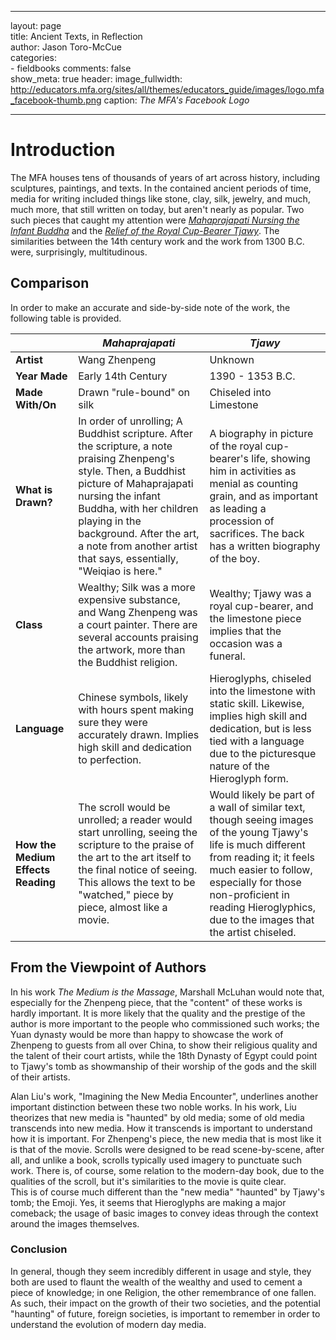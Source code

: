---
layout: page  
title: Ancient Texts, in Reflection  
author: Jason Toro-McCue  
categories:  
    - fieldbooks
comments: false  
show_meta: true
header:
    image_fullwidth: http://educators.mfa.org/sites/all/themes/educators_guide/images/logo.mfa_facebook-thumb.png
    caption: *The MFA's Facebook Logo*  

 ---
# Introduction
The MFA houses tens of thousands of years of art across history, including sculptures, paintings, and texts. In the contained ancient periods of time, media for writing included things like stone, clay, silk, jewelry, and much, much more, that still written on today, but aren't nearly as popular. Two such pieces that caught my attention were [*Mahaprajapati Nursing the Infant Buddha*](<https://scrolls.uchicago.edu/scroll/mahaprajapati-nursing-infant-buddha>) and the [*Relief of the Royal Cup-Bearer Tjawy*](<http://www.mfa.org/collections/object/relief-of-the-royal-cup-bearer-tjawy-164289>). The similarities between the 14th century work and the work from 1300 B.C. were, surprisingly, multitudinous.
 
## Comparison

In order to make an accurate and side-by-side note of the work, the following table is provided.

|  | *Mahaprajapati* | *Tjawy* |
|--------------------------------|------------------------------------------------------------------------------------------------------------------------------------------------------------------------------------------------------------------------------------------------------------------------------------------------------------|-----------------------------------------------------------------------------------------------------------------------------------------------------------------------------------------------------------------------------------------------------------------------------|
| **Artist** | Wang Zhenpeng | Unknown |
| **Year Made** | Early 14th Century | 1390 - 1353 B.C. |
| **Made With/On** | Drawn "rule-bound" on silk | Chiseled into Limestone |
| **What is Drawn?** | In order of unrolling; A Buddhist scripture. After the scripture, a note praising Zhenpeng's style. Then, a Buddhist picture of Mahaprajapati nursing the infant Buddha, with her children playing in the background. After the art, a note from another artist that says, essentially, "Weiqiao is here." | A biography in picture of the royal cup-bearer's life, showing him in activities as menial as counting grain, and as important as leading a procession of sacrifices. The back has a written biography of the boy. |
| **Class** | Wealthy; Silk was a more expensive substance, and Wang Zhenpeng was a court painter. There are several accounts praising the artwork, more than the Buddhist religion. | Wealthy; Tjawy was a royal cup-bearer, and the limestone piece implies that the occasion was a funeral. |
| **Language** | Chinese symbols, likely with hours spent making sure they were accurately drawn. Implies high skill and dedication to perfection. | Hieroglyphs, chiseled into the limestone with static skill. Likewise, implies high skill and dedication, but is less tied with a language due to the picturesque nature of the Hieroglyph form. |
| **How the Medium Effects Reading** | The scroll would be unrolled; a reader would start unrolling, seeing the scripture to the praise of the art to the art itself to the final notice of seeing. This allows the text to be "watched," piece by piece, almost like a movie. | Would likely be part of a wall of similar text, though seeing images of the young Tjawy's life is much different from reading it; it feels much easier to follow, especially for those non-proficient in reading Hieroglyphics, due to the images that the artist chiseled. |

## From the Viewpoint of Authors

In his work *The Medium is the Massage*, Marshall McLuhan would note that, especially for the Zhenpeng piece, that the "content" of these works is hardly important. It is more likely that the quality and the prestige of the author is more important to the people who commissioned such works; the Yuan dynasty would be more than happy to showcase the work of Zhenpeng to guests from all over China, to show their religious quality and the talent of their court artists, while the 18th Dynasty of Egypt could point to Tjawy's tomb as showmanship of their worship of the gods and the skill of their artists.

Alan Liu's work, "Imagining the New Media Encounter", underlines another important distinction between these two noble works. In his work, Liu theorizes that new media is "haunted" by old media; some of old media transcends into new media. How it transcends is important to understand how it is important. For Zhenpeng's piece, the new media that is most like it is that of the movie. Scrolls were designed to be read scene-by-scene, after all, and unlike a book, scrolls typically used imagery to punctuate such work. There is, of course, some relation to the modern-day book, due to the qualities of the scroll, but it's similarities to the movie is quite clear.  
This is of course much different than the "new media" "haunted" by Tjawy's tomb; the Emoji. Yes, it seems that Hieroglyphs are making a major comeback; the usage of basic images to convey ideas through the context around the images themselves.

### Conclusion

In general, though they seem incredibly different in usage and style, they both are used to flaunt the wealth of the wealthy and used to cement a piece of knowledge; in one Religion, the other remembrance of one fallen. As such, their impact on the growth of their two societies, and the potential "haunting" of future, foreign societies, is important to remember in order to understand the evolution of modern day media.